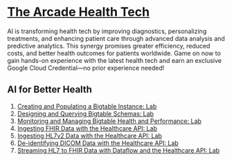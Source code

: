 # [The Arcade Health Tech](https://www.cloudskillsboost.google/games/5130)

AI is transforming health tech by improving diagnostics, personalizing treatments, and enhancing patient care through advanced data analysis and predictive analytics. This synergy promises greater efficiency, reduced costs, and better health outcomes for patients worldwide. Game on now to gain hands-on experience with the latest health tech and earn an exclusive Google Cloud Credential—no prior experience needed!

## AI for Better Health

1. [Creating and Populating a Bigtable Instance: Lab](https://www.cloudskillsboost.google/games/5130/labs/33475)
2. [Designing and Querying Bigtable Schemas: Lab](https://www.cloudskillsboost.google/games/5130/labs/33476)
3. [Monitoring and Managing Bigtable Health and Performance: Lab](https://www.cloudskillsboost.google/games/5130/labs/33477)
4. [Ingesting FHIR Data with the Healthcare API: Lab](https://www.cloudskillsboost.google/games/5130/labs/33478)
5. [Ingesting HL7v2 Data with the Healthcare API: Lab](https://www.cloudskillsboost.google/games/5130/labs/33479)
6. [De-identifying DICOM Data with the Healthcare API: Lab](https://www.cloudskillsboost.google/games/5130/labs/33481)
7. [Streaming HL7 to FHIR Data with Dataflow and the Healthcare API: Lab](https://www.cloudskillsboost.google/games/5130/labs/33482)

#
